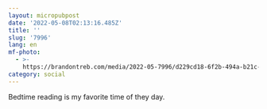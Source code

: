 ```yaml
---
layout: micropubpost
date: '2022-05-08T02:13:16.485Z'
title: ''
slug: '7996'
lang: en
mf-photo:
  - >-
    https://brandontreb.com/media/2022-05-7996/d229cd18-6f2b-494a-b21c-b1b96f296867.jpeg
category: social
---
```

Bedtime reading is my favorite time of they day. 
